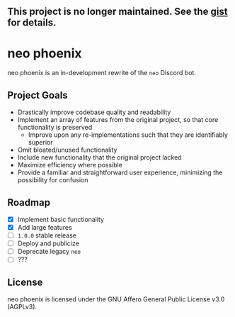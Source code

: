 ## This project is no longer maintained. See the [gist](https://gist.github.com/sardonicism-04/9520b4d7d033f397cdc421222d87b10b) for details.

# neo phoenix

neo phoenix is an in-development rewrite of the `neo` Discord bot.

## Project Goals

* Drastically improve codebase quality and readability
* Implement an array of features from the original project, so that core functionality is preserved
    * Improve upon any re-implementations such that they are identifiably superior
* Omit bloated/unused functionality
* Include new functionality that the original project lacked
* Maximize efficiency where possible
* Provide a familiar and straightforward user experience, minimizing the possibility for confusion

## Roadmap

* [x] Implement basic functionality
* [x] Add large features
* [ ] `1.0.0` stable release
* [ ] Deploy and publicize
* [ ] Deprecate legacy `neo`
* [ ] ???

## License

neo phoenix is licensed under the GNU Affero General Public License v3.0 (AGPLv3).
